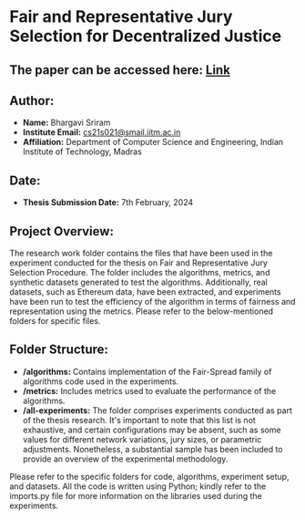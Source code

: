 
# Fair and Representative Jury Selection for Decentralized Justice
## The paper can be accessed here: [Link](https://dl.acm.org/doi/10.1145/3700838.3700840)
## Author:
- **Name:** Bhargavi Sriram
- **Institute Email:** cs21s021@smail.iitm.ac.in
- **Affiliation:** Department of Computer Science and Engineering, Indian Institute of Technology, Madras

## Date:
- **Thesis Submission Date:** 7th February, 2024

## Project Overview:
The research work folder contains the files that have been used in the experiment conducted for the thesis on Fair and Representative Jury Selection Procedure. The folder includes the algorithms, metrics, and synthetic datasets generated to test the algorithms. Additionally, real datasets, such as Ethereum data, have been extracted, and experiments have been run to test the efficiency of the algorithm in terms of fairness and representation using the metrics.
Please refer to the below-mentioned folders for specific files.

## Folder Structure:

- **/algorithms:** Contains implementation of the Fair-Spread family of algorithms code used in the experiments.
- **/metrics:** Includes metrics used to evaluate the performance of the algorithms.
- **/all-experiments:** The folder comprises experiments conducted as part of the thesis research. It's important to note that this list is not exhaustive, and certain configurations may be absent, such as some values for different network variations, jury sizes, or parametric adjustments. Nonetheless, a substantial sample has been included to provide an overview of the experimental methodology.

Please refer to the specific folders for code, algorithms, experiment setup, and datasets. All the code is written using Python; kindly refer to the imports.py file for more information on the libraries used during the experiments. 
